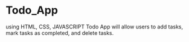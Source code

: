 # Todo_App
using HTML, CSS, JAVASCRIPT Todo App will allow users to add tasks, mark tasks as completed, and delete tasks. 
